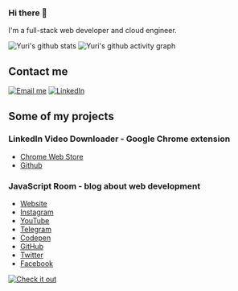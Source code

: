 ### Hi there 👋

I'm a full-stack web developer and cloud engineer.

![Yuri's github stats](https://github-readme-stats.vercel.app/api?username=yurist38&show_icons=true&theme=onedark)
![Yuri's github activity graph](https://activity-graph.herokuapp.com/graph?username=yurist38&theme=github)


## Contact me

[![Email me](https://img.shields.io/badge/EMAIL-ME-red.svg?style=for-the-badge&logo=gmail)](mailto:yuri@drabik.digital)
[![LinkedIn](https://img.shields.io/badge/LINKED-IN-blue.svg?style=for-the-badge&logo=linkedin)](https://www.linkedin.com/in/yurist38/)

## Some of my projects

### LinkedIn Video Downloader - Google Chrome extension

* [Chrome Web Store](https://chrome.google.com/webstore/detail/linkedin-video-downloader/jphfcmjmlcoecehbanbbfgonpapcnjdi)
* [Github](https://github.com/yurist38/linkedin-video-downloader)

### JavaScript Room - blog about web development

* [Website](https://roomjs.com)
* [Instagram](https://www.instagram.com/room_js)
* [YouTube](https://www.youtube.com/c/JavaScriptRoom)
* [Telegram](https://t.me/room_js)
* [Codepen](https://codepen.io/room_js)
* [GitHub](https://github.com/room-js)
* [Twitter](https://twitter.com/room_js)
* [Facebook](https://www.facebook.com/roomjs)

[![Check it out](https://forthebadge.com/images/badges/check-it-out.svg)](https://roomjs.com)
